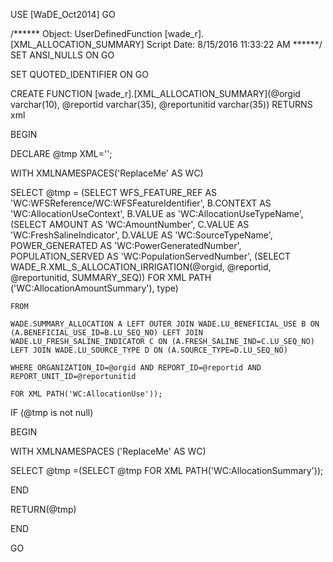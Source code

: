 ﻿USE [WaDE_Oct2014]
GO

/****** Object:  UserDefinedFunction [wade_r].[XML_ALLOCATION_SUMMARY]    Script Date: 8/15/2016 11:33:22 AM ******/
SET ANSI_NULLS ON
GO

SET QUOTED_IDENTIFIER ON
GO

CREATE FUNCTION [wade_r].[XML_ALLOCATION_SUMMARY](@orgid varchar(10), @reportid varchar(35), @reportunitid varchar(35))
  RETURNS xml 

BEGIN

DECLARE @tmp XML='';

WITH XMLNAMESPACES('ReplaceMe' AS WC)

SELECT @tmp = (SELECT WFS_FEATURE_REF AS 'WC:WFSReference/WC:WFSFeatureIdentifier',
		B.CONTEXT AS 'WC:AllocationUseContext', 
		B.VALUE as 'WC:AllocationUseTypeName', 
		(SELECT AMOUNT AS 'WC:AmountNumber', 
		C.VALUE AS 'WC:FreshSalineIndicator', 
		D.VALUE AS 'WC:SourceTypeName', 
		POWER_GENERATED AS 'WC:PowerGeneratedNumber', 
		POPULATION_SERVED AS 'WC:PopulationServedNumber',
		(SELECT WADE_R.XML_S_ALLOCATION_IRRIGATION(@orgid, @reportid, @reportunitid, SUMMARY_SEQ)) FOR XML PATH ('WC:AllocationAmountSummary'), type)
	
	FROM  
	
	WADE.SUMMARY_ALLOCATION A LEFT OUTER JOIN WADE.LU_BENEFICIAL_USE B ON (A.BENEFICIAL_USE_ID=B.LU_SEQ_NO) LEFT JOIN WADE.LU_FRESH_SALINE_INDICATOR C ON (A.FRESH_SALINE_IND=C.LU_SEQ_NO)
	LEFT JOIN WADE.LU_SOURCE_TYPE D ON (A.SOURCE_TYPE=D.LU_SEQ_NO)

	WHERE ORGANIZATION_ID=@orgid AND REPORT_ID=@reportid AND REPORT_UNIT_ID=@reportunitid 
	
	FOR XML PATH('WC:AllocationUse'));
		
IF (@tmp is not null)

BEGIN

WITH XMLNAMESPACES ('ReplaceMe' AS WC)

SELECT @tmp =(SELECT @tmp FOR XML PATH('WC:AllocationSummary'));

END

RETURN(@tmp)

END




GO


